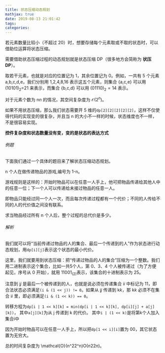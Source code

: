 ```yaml
---
title: 状态压缩动态规划
mathjax: true
date: 2019-08-13 21:01:42
tags:
categories:
---
```


若元素数量比较小（不超过 20）时，想要存储每个元素取或不取的状态时，可以借助位运算将状态压缩。

需要借助状态压缩过程的动态规划就是状态压缩 DP（很多地方会简称为 **状压 DP**）。

取若干元素，也就是对应的位置记为 1，其余位置记为 0。例如，一共有 5 个元素 a,b,c,d,e，我们分别用 1,2,4,8,16 表示这五个元素，则集合 \{a,c,e\} 可以用 $(10101)_2$=21 来表示，而集合 \{b,c,d\} 可以用 $(01110)_2=14$ 表示。

对于元素个数为 n*n* 的情况，其空间复杂度为 $\mathcal{O}(2^n)$。

如果不用状态压缩，那么我们状态需要开 5 维的`dp[2][2][2][2][2]`，这样不仅使得代码的实现变的很复杂，并且当 n 的大小不一样的时候，状态维度也不一样，不是很容易实现。

**控件复杂度和状态数量没有变，变的是状态的表达方式**

<!--more-->

###### 例题

下面我们通过一个具体的题目来了解状态压缩动态规划。

n 个人在做传递物品的游戏,编号为 1-n。

游戏规则是这样的：开始时物品可以在任意一人手上，他可把物品传递给其他人中的任意一位；下一个人可以传递给未接过物品的任意一人。

即物品只能经过同一个人一次，而且每次传递过程都有一个代价；不同的人传给不同的人的代价值之间没有联系。

求当物品经过所有 n 个人后，整个过程的总代价是多少。

###### 解析

我们就可以将“当前传递过物品的人的集合、最后一个传递到的人”作为状态进行动态规划，用`dp[i][j]`表示这个状态的最小代价。

这里，我们就要用到状态压缩：把“传递过物品的人的集合”压缩为一个整数。我们用二进制表示这个集合，比如一共5个人，第 0、3、4 个人被传递过（为了方便起见，序号从 0 开始），就用 $11001_{(2)}$表示，该集合的十进制表示为 25。

注意到 j*j* 是最后一个被传递到的人，也就是说必须在传递集合 i*i* 中标记为 11，即合法状态必须满足`(i & (1 << j)) != 0`。如果从 j*j* 传递到 k*k*，那 k*k* 必须不在集合 i*i* 里，即必须满足`(i & (1 << k)) == 0`。

转移方程为`dp[i | 1 << k][k] = min(dp[i | 1 << k][k], dp[i][j] + a[j][k])`，
其中`a[j][k]`为从 j 传递到 k 的代价。
其中`i | (1 << k)`是将第k个人加入集合i中

因为开始时物品可以在任意一人手上，所以把`dp[1 << i][i]`置为 00，其它状态置为无穷大。

总的时间复杂度为 \mathcal{O}(n^22^n)O(*n*22*n*)。